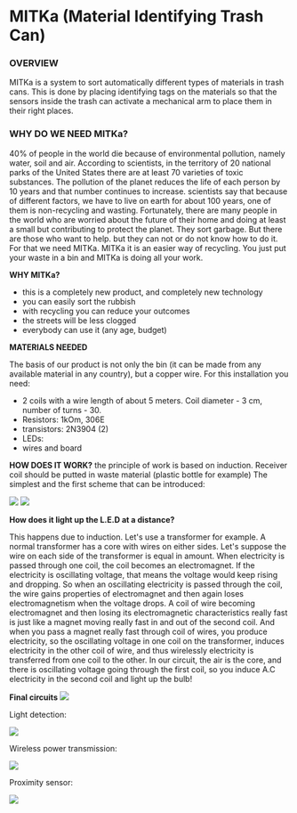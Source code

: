 # MITKa (Material Identifying Trash Can)

### OVERVIEW
MITKa is a system to sort automatically different types of materials in trash cans. This is done by placing identifying tags on the materials so that the sensors inside the trash can activate a mechanical arm to place them in their right places.

### WHY DO WE NEED MITKa?
40% of people in the world die because of environmental pollution, namely water, soil and air. According to scientists, in the territory of 20 national parks of the United States there are at least 70 varieties of toxic substances. The pollution of the planet reduces the life of each person by 10 years and that number continues to increase.
scientists say that because of different factors, we have to live on earth for about 100 years, one of them is non-recycling and wasting.
Fortunately, there are many people in the world who are worried about the future of their home and doing at least a small but contributing to protect the planet. They sort garbage. But there are those who want to help. but they can not or do not know how to do it. For that we need MITKa.
MITKa it is an easier way of recycling. You just put your waste in a bin and MITKa is doing all your work.

**WHY MITKa?**
* this is a completely new product, and completely new technology
* you can easily sort the rubbish
* with recycling you can reduce your outcomes
* the streets will be less clogged
* everybody can use it (any age, budget)

**MATERIALS NEEDED**

The basis of our product is not only the bin (it can be made from any available material in any country), but a copper wire. For this installation you need:
* 2 coils with a wire length of about 5 meters. Coil diameter - 3 cm, number of turns - 30.
* Resistors: 1kOm, 306E
* transistors: 2N3904 (2)
* LEDs:
* wires and board

**HOW DOES IT WORK?**
the principle of work is based on induction. Receiver coil should be putted in waste material (plastic bottle for example) The simplest and the first scheme that can be introduced:

![](https://user-images.githubusercontent.com/44177829/53070845-b37ad100-34e0-11e9-8a45-f937d4a8b4f0.png)
![](https://user-images.githubusercontent.com/44177829/53070889-d311f980-34e0-11e9-9f47-8e93c5861840.png)
       
**How does it light up the L.E.D at a distance?**

This happens due to induction. Let's use a transformer for example. A normal transformer has a core with wires on either sides. Let's suppose the wire on each side of the transformer is equal in amount. When electricity is passed through one coil, the coil becomes an electromagnet. If the electricity is oscillating voltage, that means the voltage would keep rising and dropping. So when an oscillating electricity is passed through the coil, the wire gains properties of electromagnet and then again loses electromagnetism when the voltage drops. A coil of wire becoming electromagnet and then losing its electromagnetic characteristics really fast is just like a magnet moving really fast in and out of the second coil. And when you pass a magnet really fast through coil of wires, you produce electricity, so the oscillating voltage in one coil on the transformer, induces electricity in the other coil of wire, and thus wirelessly electricity is transferred from one coil to the other. In our circuit, the air is the core, and there is oscillating voltage going through the first coil, so you induce A.C electricity in the second coil and light up the bulb!


 
**Final circuits**
![](https://user-images.githubusercontent.com/47625569/53072038-449f7700-34e4-11e9-9095-3a48fd2dd2c6.png)

Light detection: 

![](https://user-images.githubusercontent.com/47625569/53072063-5254fc80-34e4-11e9-9e30-12c07385e06b.png)

Wireless power transmission:

![](https://user-images.githubusercontent.com/47625569/53072293-09ea0e80-34e5-11e9-9029-4eeae24d57dc.png)

Proximity sensor:

![](https://user-images.githubusercontent.com/47625569/53072077-5aad3780-34e4-11e9-8466-6da6bac48a69.png)
